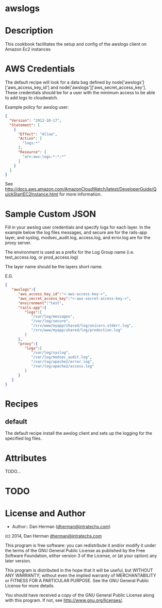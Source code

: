 # awslogs

Description
===========

This cookbook facilitates the setup and config of the awslogs client on Amazon Ec2 instances


AWS Credentials
===============

The default recipe will look for a data bag defined by node['awslogs']['aws_access_key_id']  and node['awslogs']['aws_secret_access_key']. These credentials should be for a user with the minimum access to be able to add logs to cloudwatch. 

Example policy for awslog user:
```json
{
  "Version": "2012-10-17",
  "Statement": [
    {
      "Effect": "Allow",
      "Action": [
        "logs:*"
      ],
      "Resource": [
        "arn:aws:logs:*:*:*"
      ]
    }
  ]
}
```

See http://docs.aws.amazon.com/AmazonCloudWatch/latest/DeveloperGuide/QuickStartEC2Instance.html for more information.


Sample Custom JSON
==================

Fill in your awslog user credentials and specify logs for each layer. In the example below the log files messages, and secure are for the rails-app layer, and syslog, modsec_audit.log, access.log, and error.log are for the proxy server.

The environment is used as a prefix for the Log Group name (i.e. test_access.log, or prod_access.log)

The layer name should be the layers short name.


E.G.
```json
{  
   "awslogs":{  
      "aws_access_key_id":"<-aws-access-key->",
      "aws_secret_access_key":"<-aws-secret-access-key->",
      "environment":"test",
      "rails-app":{  
         "logs":[  
            "/var/log/messages",
            "/var/log/secure",
            "/srv/www/myapp/shared/log/unicorn.stderr.log",
            "/srv/www/myapp/shared/log/production.log"
         ]
      },
      "proxy":{  
         "logs":[  
            "/var/log/syslog",
            "/var/log/modsec_audit.log",
            "/var/log/apache2/error.log",
            "/var/log/apache2/access.log"
         ]
      }
   }
}

```
   

Recipes
=======

default
-------

The default recipe install the awslog client and sets up the logging for the specified log files.

Attributes
==========

TODO...



TODO
====




License and Author
==================

* Author:: Dan Herman (<dherman@intratechs.com>)

(c) 2014, Dan Herman <dherman@intratechs.com>

This program is free software: you can redistribute it and/or modify
it under the terms of the GNU General Public License as published by
the Free Software Foundation, either version 3 of the License, or
(at your option) any later version.

This program is distributed in the hope that it will be useful,
but WITHOUT ANY WARRANTY; without even the implied warranty of
MERCHANTABILITY or FITNESS FOR A PARTICULAR PURPOSE.  See the
GNU General Public License for more details.

You should have received a copy of the GNU General Public License
along with this program.  If not, see <http://www.gnu.org/licenses/>.



